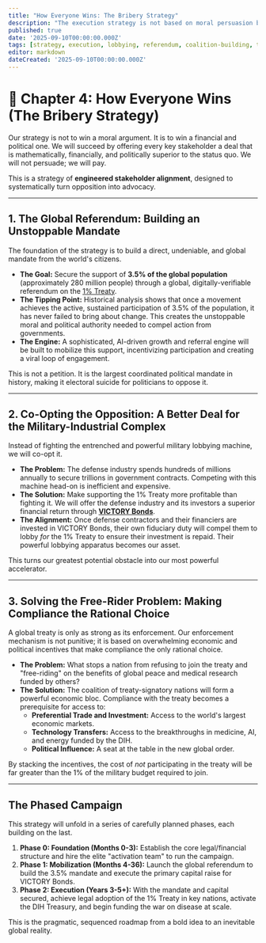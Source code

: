 ```yaml
---
title: "How Everyone Wins: The Bribery Strategy"
description: "The execution strategy is not based on moral persuasion but on a superior financial and political value proposition for every stakeholder, from citizens to the military-industrial complex."
published: true
date: '2025-09-10T00:00:00.000Z'
tags: [strategy, execution, lobbying, referendum, coalition-building, tipping-point]
editor: markdown
dateCreated: '2025-09-10T00:00:00.000Z'
---
```


# 📖 Chapter 4: How Everyone Wins (The Bribery Strategy)

Our strategy is not to win a moral argument. It is to win a financial and political one. We will succeed by offering every key stakeholder a deal that is mathematically, financially, and politically superior to the status quo. We will not persuade; we will pay.

This is a strategy of **engineered stakeholder alignment**, designed to systematically turn opposition into advocacy.

---

## 1. The Global Referendum: Building an Unstoppable Mandate

The foundation of the strategy is to build a direct, undeniable, and global mandate from the world's citizens.

-   **The Goal:** Secure the support of **3.5% of the global population** (approximately 280 million people) through a global, digitally-verifiable referendum on the [1% Treaty](./solution.md).
-   **The Tipping Point:** Historical analysis shows that once a movement achieves the active, sustained participation of 3.5% of the population, it has never failed to bring about change. This creates the unstoppable moral and political authority needed to compel action from governments.
-   **The Engine:** A sophisticated, AI-driven growth and referral engine will be built to mobilize this support, incentivizing participation and creating a viral loop of engagement.

This is not a petition. It is the largest coordinated political mandate in history, making it electoral suicide for politicians to oppose it.

---

## 2. Co-Opting the Opposition: A Better Deal for the Military-Industrial Complex

Instead of fighting the entrenched and powerful military lobbying machine, we will co-opt it.

-   **The Problem:** The defense industry spends hundreds of millions annually to secure trillions in government contracts. Competing with this machine head-on is inefficient and expensive.
-   **The Solution:** Make supporting the 1% Treaty more profitable than fighting it. We will offer the defense industry and its investors a superior financial return through **[VICTORY Bonds](./economics.md)**.
-   **The Alignment:** Once defense contractors and their financiers are invested in VICTORY Bonds, their own fiduciary duty will compel them to lobby *for* the 1% Treaty to ensure their investment is repaid. Their powerful lobbying apparatus becomes our asset.

This turns our greatest potential obstacle into our most powerful accelerator.

---

## 3. Solving the Free-Rider Problem: Making Compliance the Rational Choice

A global treaty is only as strong as its enforcement. Our enforcement mechanism is not punitive; it is based on overwhelming economic and political incentives that make compliance the only rational choice.

-   **The Problem:** What stops a nation from refusing to join the treaty and "free-riding" on the benefits of global peace and medical research funded by others?
-   **The Solution:** The coalition of treaty-signatory nations will form a powerful economic bloc. Compliance with the treaty becomes a prerequisite for access to:
    -   **Preferential Trade and Investment:** Access to the world's largest economic markets.
    -   **Technology Transfers:** Access to the breakthroughs in medicine, AI, and energy funded by the DIH.
    -   **Political Influence:** A seat at the table in the new global order.

By stacking the incentives, the cost of *not* participating in the treaty will be far greater than the 1% of the military budget required to join.

---

## The Phased Campaign

This strategy will unfold in a series of carefully planned phases, each building on the last.

1.  **Phase 0: Foundation (Months 0-3):** Establish the core legal/financial structure and hire the elite "activation team" to run the campaign.
2.  **Phase 1: Mobilization (Months 4-36):** Launch the global referendum to build the 3.5% mandate and execute the primary capital raise for VICTORY Bonds.
3.  **Phase 2: Execution (Years 3-5+):** With the mandate and capital secured, achieve legal adoption of the 1% Treaty in key nations, activate the DIH Treasury, and begin funding the war on disease at scale.

This is the pragmatic, sequenced roadmap from a bold idea to an inevitable global reality.
